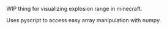 WIP thing for visualizing explosion range in minecraft.

Uses pyscript to access easy array manipulation with numpy.